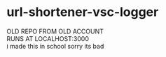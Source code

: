 # url-shortener-vsc-logger
OLD REPO FROM OLD ACCOUNT  
RUNS AT LOCALHOST:3000  
i made this in school sorry its bad

